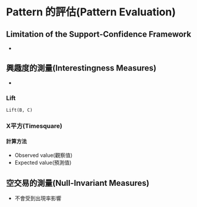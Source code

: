 # Pattern 的評估(Pattern Evaluation)

## Limitation of the Support-Confidence Framework
* 

## 興趣度的測量(Interestingness Measures)
* 

### Lift
```
Lift(B, C)
```

### X平方(Timesquare)
#### 計算方法
* Observed value(觀察值)
* Expected value(預測值)


## 空交易的測量(Null-Invariant Measures)
* 不會受到出現率影響
